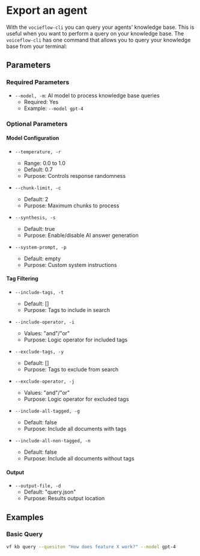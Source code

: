 # Export an agent

With the `vocieflow-cli` you can query your agents' knowledge base. This is useful when you want to perform a query on your knowledge base. The `voiceflow-cli` has one command that allows you to query your knowledge base from your terminal:

## Parameters

### Required Parameters

- `--model, -m`: AI model to process knowledge base queries
    * Required: Yes
    * Example: `--model gpt-4`

### Optional Parameters

#### Model Configuration
- `--temperature, -r`
    - Range: 0.0 to 1.0
    - Default: 0.7
    - Purpose: Controls response randomness

- `--chunk-limit, -c`
    - Default: 2
    - Purpose: Maximum chunks to process

- `--synthesis, -s`
    - Default: true
    - Purpose: Enable/disable AI answer generation

- `--system-prompt, -p`
    - Default: empty
    - Purpose: Custom system instructions

#### Tag Filtering
- `--include-tags, -t`
    - Default: []
    - Purpose: Tags to include in search

- `--include-operator, -i`
    - Values: "and"/"or"
    - Purpose: Logic operator for included tags

- `--exclude-tags, -y`
    - Default: []
    - Purpose: Tags to exclude from search

- `--exclude-operator, -j`
    - Values: "and"/"or"
    - Purpose: Logic operator for excluded tags

- `--include-all-tagged, -g`
    - Default: false
    - Purpose: Include all documents with tags

- `--include-all-non-tagged, -n`
    - Default: false
    - Purpose: Include all documents without tags

#### Output
- `--output-file, -d`
    - Default: "query.json"
    - Purpose: Results output location

## Examples

### Basic Query

```bash
vf kb query --quesiton "How does feature X work?" --model gpt-4
```